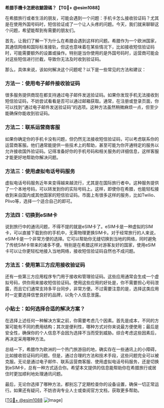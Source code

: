 **希腊手機卡怎麽收驗證碼？【TG💪+ @esim1088】**

在希腊旅行或者生活的朋友，可能会遇到一个问题：手机卡怎么接收验证码？尤其是在使用外国号码时，短信验证成了一个让人头疼的问题。今天，我们就来聊聊这个问题，希望能帮到有需要的朋友们。

首先，让我们了解一下为什么在希腊会遇到这样的问题。希腊作为一个欧洲国家，其通信网络和国际标准接轨，但这也意味着在某些情况下，比如接收短信验证码时，可能需要额外的设置或操作。特别是当你使用的是外国号码时，运营商可能会对这些短信进行拦截，导致你无法及时收到验证码。

那么，具体来说，该如何解决这个问题呢？以下是一些常见的方法和建议：

### 方法一：使用电子邮件接收验证码

很多服务提供商现在都支持通过电子邮件发送验证码。如果你发现手机无法接收到短信验证码，不妨尝试看看是否可以通过邮箱获取。通常，在注册或登录页面，你可以找到“通过电子邮件发送验证码”的选项。这种方法虽然稍微麻烦一点，但至少能确保你能收到验证码。

### 方法二：联系运营商客服

如果你确定你的手机卡没有问题，但仍然无法接收短信验证码，可以考虑联系你的运营商客服。他们通常能提供一些技术上的帮助，甚至可能为你开通特定的服务以允许接收国外验证码。记得准备好你的手机号码和相关服务的详细信息，这样客服才能更好地帮助你解决问题。

### 方法三：使用虚拟电话号码服务

虚拟电话号码服务近年来变得越来越流行，尤其是在国际旅行者中。这种服务提供了一个本地号码，可以转发到你的实际号码上。这样，即使你在希腊，也能轻松接收到来自国内或其他国家的短信验证码。市面上有很多这样的服务，比如Twilio、Plivo等，选择一个适合自己的即可。

### 方法四：切换到eSIM卡

说到旅行中的通讯问题，不得不提的就是eSIM卡了。eSIM卡是一种虚拟的SIM卡，可以直接下载到你的手机中，无需物理更换SIM卡。对于经常旅行的人来说，eSIM卡是一个非常方便的选择。它可以帮助你无缝切换到当地的网络，同时避免了传统SIM卡带来的诸多不便。特别是在希腊这样对游客友好的国家，使用eSIM卡可以让你更轻松地接入当地网络，接收短信验证码自然也不成问题。

### 方法五：使用第三方应用接收验证码

还有一些第三方应用程序专门用于接收和管理验证码。这些应用通常会生成一个虚拟号码，供你用来接收短信验证码。使用这些应用的好处是，你不需要担心号码泄露，而且它们通常支持多平台同步，非常方便。不过需要注意的是，选择这类应用时一定要选择信誉良好的品牌，以免个人信息泄露。

### 小贴士：如何选择合适的解决方案？

在选择上述任何一种解决方案之前，你需要考虑几个因素。首先是成本，不同的方案可能有不同的费用结构；其次是便利性，哪种方式对你来说最方便使用；最后是安全性，确保你的个人信息不会因为选择不当而受到威胁。综合考虑这些因素后，再决定采用哪种方法。

总结一下，希腊作为欧洲的一个热门旅游目的地，确实存在一些通讯上的小障碍，比如接收验证码的问题。但是，通过合理的方法和技术手段，这些问题完全可以被克服。无论是通过电子邮件、联系运营商客服、使用虚拟电话号码服务，还是切换到eSIM卡，总有一种方式适合你。希望本文提供的信息能帮助你在希腊旅行或居住时更加顺利地处理通讯问题。

最后，无论你选择了哪种方法，都别忘了定期检查你的设备设置，确保一切正常运行。如果还有疑问，不妨咨询专业人士或查阅官方文档，获取更多帮助。

[[TG💪+ @esim1088](https://t.me/s/esim1088) ![Image](https://i.postimg.cc/4NQfJmqS/Snipaste-2025-05-13-00-14-12.png)]